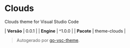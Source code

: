 # Clouds

Clouds theme for Visual Studio Code

| **Versão** | 0.0.1 |
| **Engine** | ^1.0.0 |
| **Pacote** | theme-clouds |

> Autogerado por [go-vsc-theme](https://github.com/natalbu/go-vsc-theme).
